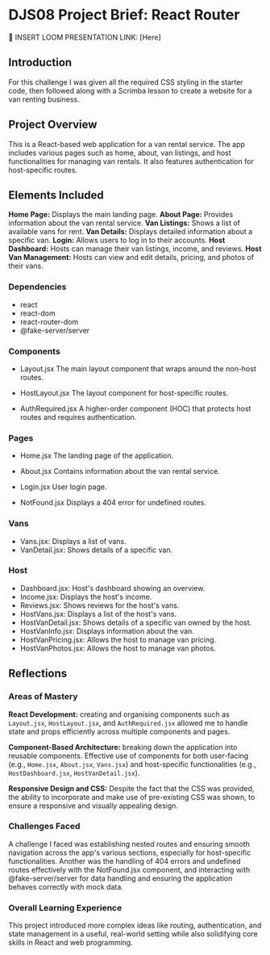# DJS08 Project Brief: React Router

🎥 INSERT LOOM PRESENTATION LINK: [Here]

## Introduction

For this challenge I was given all the required CSS styling in the starter code, then followed along with a Scrimba lesson to create a website for a van renting business.

## Project Overview

This is a React-based web application for a van rental service. The app includes various pages such as home, about, van listings, and host functionalities for managing van rentals. It also features authentication for host-specific routes.

## Elements Included

**Home Page:** Displays the main landing page.
**About Page:** Provides information about the van rental service.
**Van Listings:** Shows a list of available vans for rent.
**Van Details:** Displays detailed information about a specific van.
**Login:** Allows users to log in to their accounts.
**Host Dashboard:** Hosts can manage their van listings, income, and reviews.
**Host Van Management:** Hosts can view and edit details, pricing, and photos of their vans.

### Dependencies

- react
- react-dom
- react-router-dom
- @fake-server/server

### Components

- Layout.jsx
  The main layout component that wraps around the non-host routes.

- HostLayout.jsx
  The layout component for host-specific routes.

- AuthRequired.jsx
  A higher-order component (HOC) that protects host routes and requires authentication.

### Pages

- Home.jsx
  The landing page of the application.

- About.jsx
  Contains information about the van rental service.

- Login.jsx
  User login page.

- NotFound.jsx
  Displays a 404 error for undefined routes.

### Vans

- Vans.jsx: Displays a list of vans.
- VanDetail.jsx: Shows details of a specific van.

### Host

- Dashboard.jsx: Host's dashboard showing an overview.
- Income.jsx: Displays the host's income.
- Reviews.jsx: Shows reviews for the host's vans.
- HostVans.jsx: Displays a list of the host's vans.
- HostVanDetail.jsx: Shows details of a specific van owned by the host.
- HostVanInfo.jsx: Displays information about the van.
- HostVanPricing.jsx: Allows the host to manage van pricing.
- HostVanPhotos.jsx: Allows the host to manage van photos.

## Reflections

### Areas of Mastery

**React Development:** creating and organising components such as `Layout.jsx`, `HostLayout.jsx`, and `AuthRequired.jsx` allowed me to handle state and props efficiently across multiple components and pages.

**Component-Based Architecture:** breaking down the application into reusable components. Effective use of components for both user-facing (e.g., `Home.jsx`, `About.jsx`, `Vans.jsx`) and host-specific functionalities (e.g., `HostDashboard.jsx`, `HostVanDetail.jsx`).

**Responsive Design and CSS:** Despite the fact that the CSS was provided, the ability to incorporate and make use of pre-existing CSS was shown, to ensure a responsive and visually appealing design.

### Challenges Faced

A challenge I faced was establishing nested routes and ensuring smooth navigation across the app's various sections, especially for host-specific functionalities. Another was the handling of 404 errors and undefined routes effectively with the NotFound.jsx component, and interacting with @fake-server/server for data handling and ensuring the application behaves correctly with mock data.

### Overall Learning Experience

This project introduced more complex ideas like routing, authentication, and state management in a useful, real-world setting while also solidifying core skills in React and web programming.
